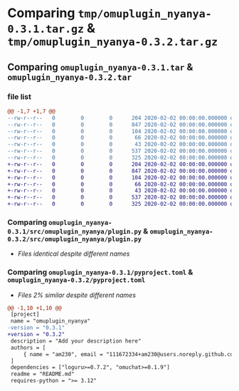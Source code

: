# Comparing `tmp/omuplugin_nyanya-0.3.1.tar.gz` & `tmp/omuplugin_nyanya-0.3.2.tar.gz`

## Comparing `omuplugin_nyanya-0.3.1.tar` & `omuplugin_nyanya-0.3.2.tar`

### file list

```diff
@@ -1,7 +1,7 @@
--rw-r--r--   0        0        0      204 2020-02-02 00:00:00.000000 omuplugin_nyanya-0.3.1/src/omuplugin_nyanya/__init__.py
--rw-r--r--   0        0        0      847 2020-02-02 00:00:00.000000 omuplugin_nyanya-0.3.1/src/omuplugin_nyanya/plugin.py
--rw-r--r--   0        0        0      104 2020-02-02 00:00:00.000000 omuplugin_nyanya-0.3.1/src/omuplugin_nyanya/version.py
--rw-r--r--   0        0        0       66 2020-02-02 00:00:00.000000 omuplugin_nyanya-0.3.1/.gitignore
--rw-r--r--   0        0        0       43 2020-02-02 00:00:00.000000 omuplugin_nyanya-0.3.1/README.md
--rw-r--r--   0        0        0      537 2020-02-02 00:00:00.000000 omuplugin_nyanya-0.3.1/pyproject.toml
--rw-r--r--   0        0        0      325 2020-02-02 00:00:00.000000 omuplugin_nyanya-0.3.1/PKG-INFO
+-rw-r--r--   0        0        0      204 2020-02-02 00:00:00.000000 omuplugin_nyanya-0.3.2/src/omuplugin_nyanya/__init__.py
+-rw-r--r--   0        0        0      847 2020-02-02 00:00:00.000000 omuplugin_nyanya-0.3.2/src/omuplugin_nyanya/plugin.py
+-rw-r--r--   0        0        0      104 2020-02-02 00:00:00.000000 omuplugin_nyanya-0.3.2/src/omuplugin_nyanya/version.py
+-rw-r--r--   0        0        0       66 2020-02-02 00:00:00.000000 omuplugin_nyanya-0.3.2/.gitignore
+-rw-r--r--   0        0        0       43 2020-02-02 00:00:00.000000 omuplugin_nyanya-0.3.2/README.md
+-rw-r--r--   0        0        0      537 2020-02-02 00:00:00.000000 omuplugin_nyanya-0.3.2/pyproject.toml
+-rw-r--r--   0        0        0      325 2020-02-02 00:00:00.000000 omuplugin_nyanya-0.3.2/PKG-INFO
```

### Comparing `omuplugin_nyanya-0.3.1/src/omuplugin_nyanya/plugin.py` & `omuplugin_nyanya-0.3.2/src/omuplugin_nyanya/plugin.py`

 * *Files identical despite different names*

### Comparing `omuplugin_nyanya-0.3.1/pyproject.toml` & `omuplugin_nyanya-0.3.2/pyproject.toml`

 * *Files 2% similar despite different names*

```diff
@@ -1,10 +1,10 @@
 [project]
 name = "omuplugin_nyanya"
-version = "0.3.1"
+version = "0.3.2"
 description = "Add your description here"
 authors = [
     { name = "am230", email = "111672334+am230@users.noreply.github.com" },
 ]
 dependencies = ["loguru>=0.7.2", "omuchat>=0.1.9"]
 readme = "README.md"
 requires-python = ">= 3.12"
```

